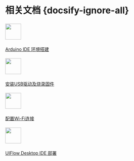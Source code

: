 # 相关文档 {docsify-ignore-all}

<!-- - [Arduino IDE 环境搭建](zh_CN/related_documents/Arduino_IDE)

- [安装USB驱动及烧录固件](zh_CN/related_documents/M5Burner)

- [配置Wi-Fi连接](zh_CN/related_documents/Setting_WIFI)

- [UIFlow Desktop IDE 部署](zh_CN/related_documents/UIFlow_Desktop_IDE) -->


<div class="container mt-3">
  <div class="media border p-3">
    <img src="assets/img/related_documents/Page_logo/Arduino.jpg" class="mr-3 mt-3 rounded-circle" style="width:50px; margin-top:5px!important">
    <div class="media-body">
      <a href="#zh_CN/related_documents/Arduino_IDE"><p style="margin-top:20px">Arduino IDE 环境搭建</p></a>
    </div>
  </div>
</div>



<div class="container mt-3">
  <div class="media border p-3">
    <img src="assets/logo.png" class="mr-3 mt-3" style="width:50px; margin-top:5px!important">
    <div class="media-body">
      <a href="#zh_CN/related_documents/M5Burner"><p style="margin-top:20px">安装USB驱动及烧录固件</p></a>
    </div>
  </div>
</div>

<div class="container mt-3">
  <div class="media border p-3">
    <img src="assets/img/related_documents/Page_logo/Setting_WiFi.png" class="mr-3 mt-3 rounded-circle" style="width:50px; margin-top:5px!important">
    <div class="media-body">
      <a href="#zh_CN/related_documents/Setting_WIFI"><p style="margin-top:20px">配置Wi-Fi连接</p></a>
    </div> 
  </div>
</div>



<div class="container mt-3">
  <div class="media border p-3">
    <img src="assets/img/related_documents/Page_logo/UIFlow-Desktop-IDE.png" class="mr-3 mt-3 " style="width:50px; margin-top:5px!important">
    <div class="media-body">
      <a href="#zh_CN/related_documents/UIFlow_Desktop_IDE"><p style="margin-top:20px">UIFlow Desktop IDE 部署</p></a>
    </div>
  </div>
</div>

